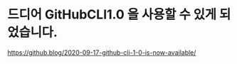 # 드디어 GitHubCLI1.0 을 사용할 수 있게 되었습니다.
https://github.blog/2020-09-17-github-cli-1-0-is-now-available/
